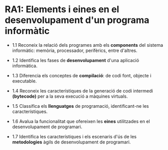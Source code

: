 # RA1: Elements i eines en el desenvolupament d'un programa informàtic

- 1.1 Reconeix la relació dels programes amb els **components** del sistema informàtic: memòria, processador, perifèrics, entre d'altres.

- 1.2 Identifica les fases de **desenvolupament** d'una aplicació informàtica.

- 1.3 Diferencia els conceptes de **compilació**: de codi font, objecte i executable.

- 1.4 Reconeix les característiques de la generació de codi intermedi **(bytecode)** per a la seva execució a màquines virtuals.

- 1.5 Classifica els **llenguatges** de programació, identificant-ne les característiques.

- 1.6 Avalua la funcionalitat que ofereixen les **eines** utilitzades en el desenvolupament de programari.

- 1.7 Identifica les característiques i els escenaris d'ús de les **metodologies** àgils de desenvolupament de programari.